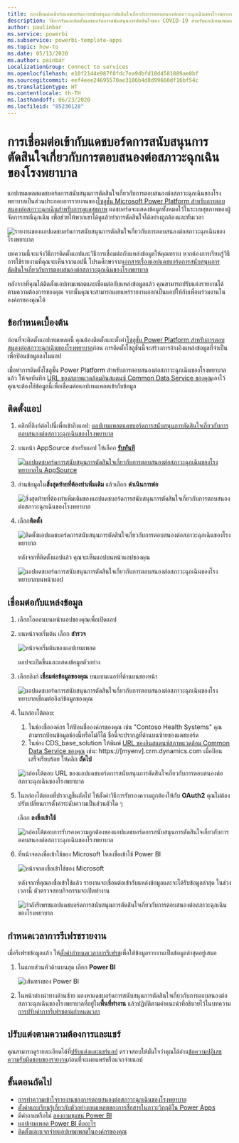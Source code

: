 ```yaml
---
title: การเชื่อมต่อเข้ากับแดชบอร์ดการสนับสนุนการตัดสินใจเกี่ยวกับการตอบสนองต่อสภาวะฉุกเฉินของโรงพยาบาล
description: วิธีการรับและติดตั้งแดชบอร์ดการสนับสนุนการตัดสินใจของ COVID-19 สำหรับแอปเทมเพลตกรณีฉุกเฉินเพื่อการดูแลสุขภาพและวิธีการเชื่อมต่อกับข้อมูล
author: paulinbar
ms.service: powerbi
ms.subservice: powerbi-template-apps
ms.topic: how-to
ms.date: 05/13/2020
ms.author: painbar
LocalizationGroup: Connect to services
ms.openlocfilehash: e10f2144e987f8fdc7ea9dbfd18d4581889ae8bf
ms.sourcegitcommit: eef4eee24695570ae3186b4d8d99660df16bf54c
ms.translationtype: HT
ms.contentlocale: th-TH
ms.lasthandoff: 06/23/2020
ms.locfileid: "85230128"
---
```

# <a name="connect-to-the-hospital-emergency-response-decision-support-dashboard"></a>การเชื่อมต่อเข้ากับแดชบอร์ดการสนับสนุนการตัดสินใจเกี่ยวกับการตอบสนองต่อสภาวะฉุกเฉินของโรงพยาบาล
แอปเทมเพลตแดชบอร์ดการสนับสนุนการตัดสินใจเกี่ยวกับการตอบสนองต่อสภาวะฉุกเฉินของโรงพยาบาลเป็นส่วนประกอบการรายงานของ[โซลูชั่น Microsoft Power Platform สำหรับการตอบสนองต่อสภาวะฉุกเฉินสำหรับการดูแลสุขภาพ](https://powerapps.microsoft.com/blog/emergency-response-solution-a-microsoft-power-platform-solution-for-healthcare-emergency-response/) แดชบอร์ดจะแสดงข้อมูลทั้งหมดไว้ในระบบสุขภาพของผู้จัดการกรณีฉุกเฉิน เพื่อช่วยให้พวกเขาได้ดูแล้วทำการตัดสินใจได้อย่างถูกต้องและทันเวลา

![รายงานของแอปแดชบอร์ดการสนับสนุนการตัดสินใจเกี่ยวกับการตอบสนองต่อสภาวะฉุกเฉินของโรงพยาบาล](media/service-connect-to-health-emergency-response/service-health-emergency-response-app-report.png)

บทความนี้จะแจ้งวิธีการติดตั้งแอปและวิธีการเชื่อมต่อกับแหล่งข้อมูลให้คุณทราบ หากต้องการเรียนรู้วิธีการใช้รายงานที่คุณจะเห็นจากแอปนี้ โปรดศึกษาจาก[เอกสารเรื่องแอปแดชบอร์ดการสนับสนุนการตัดสินใจเกี่ยวกับการตอบสนองต่อสภาวะฉุกเฉินของโรงพยาบาล](https://docs.microsoft.com/powerapps/sample-apps/emergency-response/deploy-configure#view-the-power-bi-dashboard)

หลังจากที่คุณได้ติดตั้งแอปเทมเพลตและเชื่อมต่อกับแหล่งข้อมูลแล้ว คุณสามารถปรับแต่งรายงานได้ตามความต้องการของคุณ จากนั้นคุณจะสามารถเผยแพร่รายงานออกเป็นแอปให้กับเพื่อนร่วมงานในองค์กรของคุณได้

## <a name="prerequisites"></a>ข้อกำหนดเบื้องต้น

ก่อนที่จะติดตั้งแอปเทมเพลตนี้ คุณต้องติดตั้งและตั้งค่า[โซลูชั่น Power Platform สำหรับการตอบสนองต่อสภาวะฉุกเฉินของโรงพยาบาล](https://docs.microsoft.com/powerapps/sample-apps/emergency-response/deploy-configure)ก่อน การติดตั้งโซลูชันนี้จะสร้างการอ้างอิงแหล่งข้อมูลที่จำเป็นเพื่อป้อนข้อมูลลงในแอป

เมื่อทำการติดตั้งโซลูชั่น Power Platform สำหรับการตอบสนองต่อสภาวะฉุกเฉินของโรงพยาบาลแล้ว ให้จดบันทึก [URL ของสภาพแวดล้อมอินสแตนซ์ Common Data Service ของคุณ](https://docs.microsoft.com/powerapps/sample-apps/emergency-response/deploy-configure#publish-the-power-bi-dashboard)เอาไว้ คุณจะต้องใช้ข้อมูลนี้เพื่อเชื่อมต่อแอปเทมเพลตเข้ากับข้อมูล

## <a name="install-the-app"></a>ติดตั้งแอป

1. คลิกที่ลิงก์ต่อไปนี้เพื่อเข้าถึงแอป: [แอปเทมเพลตแดชบอร์ดการสนับสนุนการตัดสินใจเกี่ยวกับการตอบสนองต่อสภาวะฉุกเฉินของโรงพยาบาล](https://aka.ms/AppSource_Hospital_offer)

1. บนหน้า AppSource สำหรับแอป ให้เลือก [**รับทันที**](https://aka.ms/AppSource_Hospital_offer)

    [![แอปแดชบอร์ดการสนับสนุนการตัดสินใจเกี่ยวกับการตอบสนองต่อสภาวะฉุกเฉินของโรงพยาบาลใน AppSource](media/service-connect-to-health-emergency-response/service-health-emergency-response-app-appsource-get-it-now.png)](https://aka.ms/AppSource_Hospital_offer)

1. อ่านข้อมูลใน**สิ่งสุดท้ายที่ต้องทำเพิ่มเติม** แล้วเลือก **ดำเนินการต่อ**

    ![สิ่งสุดท้ายที่ต้องทำเพิ่มเติมของแอปแดชบอร์ดการสนับสนุนการตัดสินใจเกี่ยวกับการตอบสนองต่อสภาวะฉุกเฉินของโรงพยาบาล](media/service-connect-to-health-emergency-response/service-health-emergency-response-1-more-thing.png)

1. เลือก**ติดตั้ง** 

    ![ติดตั้งแอปแดชบอร์ดการสนับสนุนการตัดสินใจเกี่ยวกับการตอบสนองต่อสภาวะฉุกเฉินของโรงพยาบาล](media/service-connect-to-health-emergency-response/service-health-emergency-response-select-install.png)

    หลังจากที่ติดตั้งแอปแล้ว คุณจะเห็นแอปบนหน้าแอปของคุณ

   ![แอปแดชบอร์ดการสนับสนุนการตัดสินใจเกี่ยวกับการตอบสนองต่อสภาวะฉุกเฉินของโรงพยาบาลบนหน้าแอป](media/service-connect-to-health-emergency-response/service-health-emergency-response-app-apps-page-icon.png)

## <a name="connect-to-data-sources"></a>เชื่อมต่อกับแหล่งข้อมูล

1. เลือกไอคอนบนหน้าแอปของคุณเพื่อเปิดแอป

1. บนหน้าจอเริ่มต้น เลือก **สำรวจ**

   ![หน้าจอเริ่มต้นของแอปเทมเพลต](media/service-connect-to-health-emergency-response/service-health-emergency-response-app-splash-screen.png)

   แอปจะเปิดขึ้นและแสดงข้อมูลตัวอย่าง

1. เลือกลิงก์ **เชื่อมต่อข้อมูลของคุณ** บนแบนเนอร์ที่ด้านบนของหน้า

   ![แอปแดชบอร์ดการสนับสนุนการตัดสินใจเกี่ยวกับการตอบสนองต่อสภาวะฉุกเฉินของโรงพยาบาลเชื่อมต่อลิงก์ข้อมูลของคุณ](media/service-connect-to-health-emergency-response/service-health-emergency-response-app-connect-data.png)

1. ในกล่องโต้ตอบ:
   1. ในช่องชื่อองค์กร ให้ป้อนชื่อองค์กรของคุณ เช่น "Contoso Health Systems" คุณสามารถป้อนข้อมูลช่องนี้หรือไม่ก็ได้ ชื่อนี้จะปรากฏที่ด้านบนซ้ายของแดชบอร์ด
   1. ในช่อง CDS_base_solution ให้พิมพ์ [URL ของอินสแตนซ์สภาพแวดล้อม Common Data Service ของคุณ](https://docs.microsoft.com/powerapps/sample-apps/emergency-response/deploy-configure#publish-the-power-bi-dashboard) เช่น: https://[myenv].crm.dynamics.com เมื่อป้อนเสร็จเรียบร้อย ให้คลิก **ถัดไป**

   ![กล่องโต้ตอบ URL ของแอปแดชบอร์ดการสนับสนุนการตัดสินใจเกี่ยวกับการตอบสนองต่อสภาวะฉุกเฉินของโรงพยาบาล](media/service-connect-to-health-emergency-response/service-health-emergency-response-app-url-dialog.png)

1. ในกล่องโต้ตอบที่ปรากฏขึ้นถัดไป ให้ตั้งค่าวิธีการรับรองความถูกต้องให้กับ **OAuth2** คุณไม่ต้องปรับเปลี่ยนการตั้งค่าระดับความเป็นส่วนตัวใด ๆ

   เลือก **ลงชื่อเข้าใช้**

   ![กล่องโต้ตอบการรับรองความถูกต้องของแอปแดชบอร์ดการสนับสนุนการตัดสินใจเกี่ยวกับการตอบสนองต่อสภาวะฉุกเฉินของโรงพยาบาล](media/service-connect-to-health-emergency-response/service-health-emergency-response-app-authentication-dialog.png)

1. ที่หน้าจอลงชื่อเข้าใช้ของ Microsoft ใหลงชื่อเข้าใช้ Power BI

   ![หน้าจอลงชื่อเข้าใช้ของ Microsoft](media/service-connect-to-health-emergency-response/service-health-emergency-response-app-microsoft-login.png)

   หลังจากที่คุณลงชื่อเข้าใช้แล้ว รายงานจะเชื่อมต่อเข้ากับแหล่งข้อมูลและจะได้รับข้อมูลล่าสุด ในช่วงเวลานี้ ตัวตรวจสอบกิจกรรมจะเปิดทำงาน

   ![กำลังรีเพรชแอปแดชบอร์ดการสนับสนุนการตัดสินใจเกี่ยวกับการตอบสนองต่อสภาวะฉุกเฉินของโรงพยาบาล](media/service-connect-to-health-emergency-response/service-health-emergency-response-app-refresh-monitor.png)

## <a name="schedule-report-refresh"></a>กำหนดเวลาการรีเฟรชรายงาน

เมื่อรีเฟรชข้อมูลแล้ว ให้[ตั้งค่ากำหนดเวลาการรีเฟรช](../connect-data/refresh-scheduled-refresh.md)เพื่อให้ข้อมูลรายงานเป็นข้อมูลล่าสุดอยู่เสมอ

1. ในแถบส่วนหัวด้านบนสุด เลือก **Power BI**

   ![เส้นทางของ Power BI](media/service-connect-to-health-emergency-response/service-health-emergency-response-app-powerbi-breadcrumb.png)

1. ในหน้าต่างนำทางด้านซ้าย มองหาแดชบอร์ดการสนับสนุนการตัดสินใจเกี่ยวกับการตอบสนองต่อสภาวะฉุกเฉินของโรงพยาบาลที่อยู่ใน**พื้นที่ทำงาน** แล้วปฏิบัติตามคำแนะนำที่อธิบายไว้ในบทความ[การปรับค่าการรีเฟรชตามกำหนดเวลา](../connect-data/refresh-scheduled-refresh.md)

## <a name="customize-and-share"></a>ปรับแต่งตามความต้องการและแชร์

คุณสามารถดูรายละเอียดได้ที่[ปรับแต่งและแชร์แอป](../connect-data/service-template-apps-install-distribute.md#customize-and-share-the-app) ตรวจสอบให้มั่นใจว่าคุณได้อ่าน[ข้อความปฏิเสธความรับผิดชอบของรายงาน](../create-reports/sample-covid-19-us.md#disclaimers)ก่อนที่จะเผยแพร่หรือแจกจ่ายแอป

## <a name="next-steps"></a>ขั้นตอนถัดไป
* [การทำความเข้าใจรายงานของการตอบสนองต่อสภาวะฉุกเฉินของโรงพยาบาล](https://docs.microsoft.com/powerapps/sample-apps/emergency-response/deploy-configure#view-the-power-bi-dashboard)
* [ตั้งค่าและเรียนรู้เกี่ยวกับตัวอย่างเทมเพลตของการสื่อสารในภาวะวิกฤติใน Power Apps](https://docs.microsoft.com/powerapps/maker/canvas-apps/sample-crisis-communication-app)
* มีคำถามหรือไม่ [ลองถามชุมชน Power BI](https://community.powerbi.com/)
* [แอปเทมเพลต Power BI คืออะไร](../connect-data/service-template-apps-overview.md)
* [ติดตั้งและแจกจ่ายแอปเทมเพลตในองค์กรของคุณ](../connect-data/service-template-apps-install-distribute.md)
